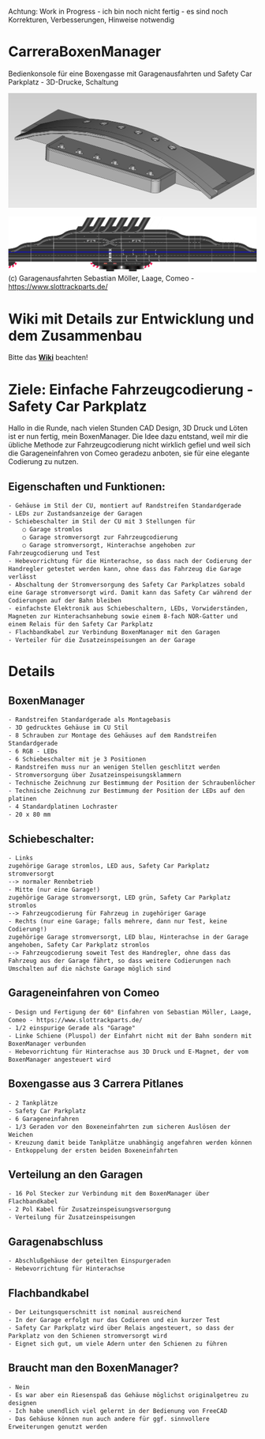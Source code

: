 Achtung: Work in Progress - ich bin noch nicht fertig - es sind noch Korrekturen, Verbesserungen, Hinweise notwendig

# CarreraBoxenManager
Bedienkonsole für eine Boxengasse mit Garagenausfahrten und Safety Car Parkplatz - 3D-Drucke, Schaltung

![3D-Ansicht](https://raw.githubusercontent.com/spitzlbergerj/CarreraBoxenManager/main/images/AnsichtVorne.png)  

![vollständige Pit Lane mit Garagenausfahrten](https://raw.githubusercontent.com/spitzlbergerj/CarreraBoxenManager/main/images/Boxengasse-Garagen.png) 
(c) Garagenausfahrten Sebastian Möller, Laage, Comeo - https://www.slottrackparts.de/

# Wiki mit Details zur Entwicklung und dem Zusammenbau
Bitte das **[Wiki](https://github.com/spitzlbergerj/CarreraBoxenManager/wiki)** beachten! 


# Ziele: Einfache Fahrzeugcodierung - Safety Car Parkplatz

Hallo in die Runde,
nach vielen Stunden CAD Design, 3D Druck und Löten ist er nun fertig, mein BoxenManager. Die Idee dazu entstand, weil mir die übliche Methode zur Fahrzeugcodierung nicht wirklich gefiel und weil sich die Garageneinfahren von Comeo geradezu anboten, sie für eine elegante Codierung zu nutzen.

## Eigenschaften und Funktionen:
	- Gehäuse im Stil der CU, montiert auf Randstreifen Standardgerade
	- LEDs zur Zustandsanzeige der Garagen
	- Schiebeschalter im Stil der CU mit 3 Stellungen für
		○ Garage stromlos
		○ Garage stromversorgt zur Fahrzeugcodierung
		○ Garage stromversorgt, Hinterachse angehoben zur Fahrzeugcodierung und Test
	- Hebevorrichtung für die Hinterachse, so dass nach der Codierung der Handregler getestet werden kann, ohne dass das Fahrzeug die Garage verlässt
	- Abschaltung der Stromversorgung des Safety Car Parkplatzes sobald eine Garage stromversorgt wird. Damit kann das Safety Car während der Codierungen auf der Bahn bleiben
	- einfachste Elektronik aus Schiebeschaltern, LEDs, Vorwiderständen, Magneten zur Hinterachsanhebung sowie einem 8-fach NOR-Gatter und einem Relais für den Safety Car Parkplatz 
	- Flachbandkabel zur Verbindung BoxenManager mit den Garagen
	- Verteiler für die Zusatzeinspeisungen an der Garage

# Details

## BoxenManager
	- Randstreifen Standardgerade als Montagebasis
	- 3D gedrucktes Gehäuse im CU Stil
	- 8 Schrauben zur Montage des Gehäuses auf dem Randstreifen Standardgerade 
	- 6 RGB - LEDs
	- 6 Schiebeschalter mit je 3 Positionen
	- Randstreifen muss nur an wenigen Stellen geschlitzt werden
	- Stromversorgung über Zusatzeinspeisungsklammern
	- Technische Zeichnung zur Bestimmung der Position der Schraubenlöcher
	- Technische Zeichnung zur Bestimmung der Position der LEDs auf den platinen
	- 4 Standardplatinen Lochraster 
	- 20 x 80 mm

## Schiebeschalter:
	- Links
	zugehörige Garage stromlos, LED aus, Safety Car Parkplatz stromversorgt
	--> normaler Rennbetrieb 
	- Mitte (nur eine Garage!) 
	zugehörige Garage stromversorgt, LED grün, Safety Car Parkplatz stromlos
	--> Fahrzeugcodierung für Fahrzeug in zugehöriger Garage
	- Rechts (nur eine Garage; falls mehrere, dann nur Test, keine Codierung!)
	zugehörige Garage stromversorgt, LED blau, Hinterachse in der Garage angehoben, Safety Car Parkplatz stromlos
	--> Fahrzeugcodierung soweit Test des Handregler, ohne dass das Fahrzeug aus der Garage fährt, so dass weitere Codierungen nach Umschalten auf die nächste Garage möglich sind

## Garageneinfahren von Comeo
	- Design und Fertigung der 60° Einfahren von Sebastian Möller, Laage, Comeo - https://www.slottrackparts.de/
	- 1/2 einspurige Gerade als "Garage"
	- Linke Schiene (Pluspol) der Einfahrt nicht mit der Bahn sondern mit BoxenManager verbunden
	- Hebevorrichtung für Hinterachse aus 3D Druck und E-Magnet, der vom BoxenManager angesteuert wird

## Boxengasse aus 3 Carrera Pitlanes
	- 2 Tankplätze
	- Safety Car Parkplatz 
	- 6 Garageneinfahren
	- 1/3 Geraden vor den Boxeneinfahrten zum sicheren Auslösen der Weichen 
	- Kreuzung damit beide Tankplätze unabhängig angefahren werden können 
	- Entkoppelung der ersten beiden Boxeneinfahrten

## Verteilung an den Garagen
	- 16 Pol Stecker zur Verbindung mit dem BoxenManager über Flachbandkabel
	- 2 Pol Kabel für Zusatzeinspeisungsversorgung 
	- Verteilung für Zusatzeinspeisungen 

## Garagenabschluss
	- Abschlußgehäuse der geteilten Einspurgeraden
	- Hebevorrichtung für Hinterachse

## Flachbandkabel
	- Der Leitungsquerschnitt ist nominal ausreichend
	- In der Garage erfolgt nur das Codieren und ein kurzer Test
	- Safety Car Parkplatz wird über Relais angesteuert, so dass der Parkplatz von den Schienen stromversorgt wird
	- Eignet sich gut, um viele Adern unter den Schienen zu führen

## Braucht man den BoxenManager?
	- Nein
	- Es war aber ein Riesenspaß das Gehäuse möglichst originalgetreu zu designen
	- Ich habe unendlich viel gelernt in der Bedienung von FreeCAD
	- Das Gehäuse können nun auch andere für ggf. sinnvollere Erweiterungen genutzt werden
